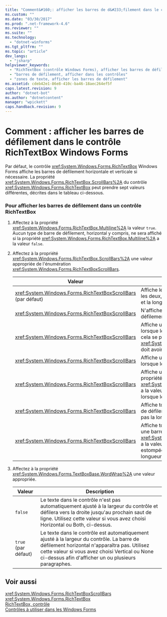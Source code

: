 ```yaml
---
title: "Comment&#160;: afficher les barres de d&#233;filement dans le contr&#244;le RichTextBox Windows Forms | Microsoft Docs"
ms.custom: ""
ms.date: "03/30/2017"
ms.prod: ".net-framework-4.6"
ms.reviewer: ""
ms.suite: ""
ms.technology: 
  - "dotnet-winforms"
ms.tgt_pltfrm: ""
ms.topic: "article"
dev_langs: 
  - "jsharp"
helpviewer_keywords: 
  - "RichTextBox (contrôle Windows Forms), afficher les barres de défilement"
  - "barres de défilement, afficher dans les contrôles"
  - "zones de texte, afficher les barres de défilement"
ms.assetid: cdeb42e1-86e8-410c-ba46-18aec264ef5f
caps.latest.revision: 9
author: "dotnet-bot"
ms.author: "dotnetcontent"
manager: "wpickett"
caps.handback.revision: 9
---
```

# Comment&#160;: afficher les barres de d&#233;filement dans le contr&#244;le RichTextBox Windows Forms
Par défaut, le contrôle <xref:System.Windows.Forms.RichTextBox> Windows Forms affiche les barres de défilement horizontale et verticale si nécessaire.  La propriété <xref:System.Windows.Forms.RichTextBox.ScrollBars%2A> du contrôle <xref:System.Windows.Forms.RichTextBox> peut prendre sept valeurs différentes, décrites dans le tableau ci\-dessous.  
  
### Pour afficher les barres de défilement dans un contrôle RichTextBox  
  
1.  Affectez à la propriété <xref:System.Windows.Forms.RichTextBox.Multiline%2A> la valeur `true`.  Aucun type de barre de défilement, horizontal y compris, ne sera affiché si la propriété <xref:System.Windows.Forms.RichTextBox.Multiline%2A> a la valeur `false`.  
  
2.  Affectez à la propriété <xref:System.Windows.Forms.RichTextBox.ScrollBars%2A> une valeur appropriée de l'énumération <xref:System.Windows.Forms.RichTextBoxScrollBars>.  
  
    |Valeur|Description|  
    |------------|-----------------|  
    |<xref:System.Windows.Forms.RichTextBoxScrollBars> \(par défaut\)|Affiche les barres de défilement horizontal ou vertical, ou les deux, uniquement lorsque le texte dépasse la largeur et la longueur du contrôle.|  
    |<xref:System.Windows.Forms.RichTextBoxScrollBars>|N'affiche jamais l'un ou l'autre type de barre de défilement.|  
    |<xref:System.Windows.Forms.RichTextBoxScrollBars>|Affiche une barre de défilement horizontal uniquement lorsque le texte dépasse la largeur du contrôle.  \(Pour que cela se produise, la propriété <xref:System.Windows.Forms.TextBoxBase.WordWrap%2A> doit avoir la valeur `false`.\)|  
    |<xref:System.Windows.Forms.RichTextBoxScrollBars>|Affiche une barre de défilement vertical uniquement lorsque le texte dépasse la hauteur du contrôle.|  
    |<xref:System.Windows.Forms.RichTextBoxScrollBars>|Affiche une barre de défilement horizontal lorsque la propriété <xref:System.Windows.Forms.TextBoxBase.WordWrap%2A> a la valeur `false`.  La barre de défilement est estompée lorsque le texte ne dépasse pas la largeur du contrôle.|  
    |<xref:System.Windows.Forms.RichTextBoxScrollBars>|Affiche toujours une barre de défilement vertical.  La barre de défilement est estompée lorsque le texte ne dépasse pas la longueur du contrôle.|  
    |<xref:System.Windows.Forms.RichTextBoxScrollBars>|Affiche toujours une barre de défilement vertical.  Affiche une barre de défilement horizontal lorsque la propriété <xref:System.Windows.Forms.TextBoxBase.WordWrap%2A> a la valeur `false`.  Les barres de défilement sont estompées lorsque le texte ne dépasse pas la largeur et la longueur du contrôle.|  
  
3.  Affectez à la propriété <xref:System.Windows.Forms.TextBoxBase.WordWrap%2A> une valeur appropriée.  
  
    |Valeur|Description|  
    |------------|-----------------|  
    |`false`|Le texte dans le contrôle n'est pas automatiquement ajusté à la largeur du contrôle et défilera vers la droite jusqu'au prochain saut de ligne.  Utilisez cette valeur si vous avez choisi Horizontal ou Both, ci\-dessus.|  
    |`true` \(par défaut\)|Le texte dans le contrôle est automatiquement ajusté à la largeur du contrôle.  La barre de défilement horizontal n'apparaîtra pas.  Utilisez cette valeur si vous avez choisi Vertical ou None ci\-dessus afin d'afficher un ou plusieurs paragraphes.|  
  
## Voir aussi  
 <xref:System.Windows.Forms.RichTextBoxScrollBars>   
 <xref:System.Windows.Forms.RichTextBox>   
 [RichTextBox, contrôle](../../../../docs/framework/winforms/controls/richtextbox-control-windows-forms.md)   
 [Contrôles à utiliser dans les Windows Forms](../../../../docs/framework/winforms/controls/controls-to-use-on-windows-forms.md)